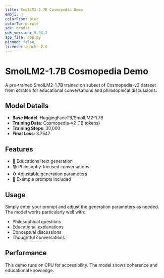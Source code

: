 ```yaml
---
title: SmolLM2-1.7B Cosmopedia Demo
emoji: 🌟
colorFrom: blue
colorTo: purple
sdk: gradio
sdk_version: 5.34.2
app_file: app.py
pinned: false
license: apache-2.0
---
```


# SmolLM2-1.7B Cosmopedia Demo

A pre-trained SmolLM2-1.7B trained on subset of Cosmopedia-v2 dataset from scratch for educational conversations and philosophical discussions.

## Model Details

- **Base Model**: HuggingFaceTB/SmolLM2-1.7B
- **Training Data**: Cosmopedia-v2 (1B tokens)
- **Training Steps**: 30,000
- **Final Loss**: 3.7547

## Features

- 🤖 Educational text generation
- 📚 Philosophy-focused conversations  
- ⚙️ Adjustable generation parameters
- 💭 Example prompts included

## Usage

Simply enter your prompt and adjust the generation parameters as needed. The model works particularly well with:

- Philosophical questions
- Educational explanations
- Conceptual discussions
- Thoughtful conversations

## Performance

This demo runs on CPU for accessibility. The model shows coherence and educational knowledge.